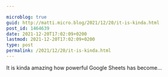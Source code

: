 ```yaml
---

microblog: true
guid: http://matti.micro.blog/2021/12/20/it-is-kinda.html
post_id: 1464639
date: 2021-12-20T17:02:09+0200
lastmod: 2021-12-20T17:02:09+0200
type: post
permalink: /2021/12/20/it-is-kinda.html
---
```

It is kinda amazing how powerful Google Sheets has become…
